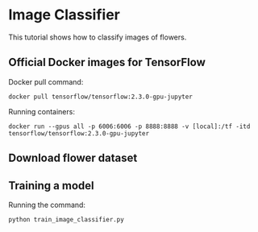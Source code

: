 # Image Classifier
This tutorial shows how to classify images of flowers.

## Official Docker images for TensorFlow

Docker pull command:

```
docker pull tensorflow/tensorflow:2.3.0-gpu-jupyter
```

Running containers:

```
docker run --gpus all -p 6006:6006 -p 8888:8888 -v [local]:/tf -itd tensorflow/tensorflow:2.3.0-gpu-jupyter
```

## Download flower dataset


## Training a model

Running the command:

```
python train_image_classifier.py
```
